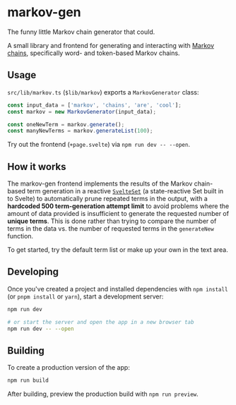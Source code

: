 # markov-gen

The funny little Markov chain generator that could.

A small library and frontend for generating and interacting with [Markov chains](https://en.wikipedia.org/wiki/Markov_chain), specifically word- and token-based Markov chains.

## Usage 

`src/lib/markov.ts` (`$lib/markov`) exports a `MarkovGenerator` class:

```ts
const input_data = ['markov', 'chains', 'are', 'cool'];
const markov = new MarkovGenerator(input_data);

const oneNewTerm = markov.generate();
const manyNewTerms = markov.generateList(100);
```

Try out the frontend (`+page.svelte`) via `npm run dev -- --open`.

## How it works

The markov-gen frontend implements the results of the Markov chain-based term generation in a reactive [`SvelteSet`](https://svelte.dev/docs/svelte/svelte-reactivity#SvelteSet) (a state-reactive Set built in to Svelte) to automatically prune repeated terms in the output, with a **hardcoded 500 term-generation attempt limit** to avoid problems where the amount of data provided is insufficient to generate the requested number of **unique terms**. This is done rather than trying to compare the number of terms in the data vs. the number of requested terms in the `generateNew` function.

To get started, try the default term list or make up your own in the text area.

## Developing

Once you've created a project and installed dependencies with `npm install` (or `pnpm install` or `yarn`), start a development server:

```bash
npm run dev

# or start the server and open the app in a new browser tab
npm run dev -- --open
```

## Building

To create a production version of the app:

```bash
npm run build
```

After building, preview the production build with `npm run preview`.
